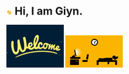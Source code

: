 # <img src="https://github.com/Giyn/Giyn/blob/master/Assets/Hi.gif" width="3%"/> Hi, I am Giyn.
<img src="https://github.com/Giyn/Giyn/blob/master/Assets/Welcome.gif" width="30%" style="margin=auto 0"/>

<img src="https://github.com/Giyn/Giyn/blob/master/Assets/Work.gif" width="30%" style="margin=auto 0"/>
